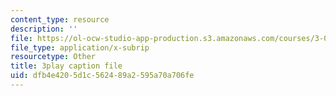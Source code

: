 ```yaml
---
content_type: resource
description: ''
file: https://ol-ocw-studio-app-production.s3.amazonaws.com/courses/3-091sc-introduction-to-solid-state-chemistry-fall-2010/dfb4e4205d1c562489a2595a70a706fe_YwKqzngTcLw.vtt
file_type: application/x-subrip
resourcetype: Other
title: 3play caption file
uid: dfb4e420-5d1c-5624-89a2-595a70a706fe
---
```

